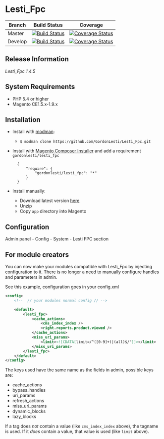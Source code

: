 Lesti_Fpc
=========

Branch | Build Status | Coverage
--- | --- | ---
Master | [![Build Status](https://img.shields.io/travis/GordonLesti/Lesti_Fpc/master.svg?style=flat-square)](https://travis-ci.org/GordonLesti/Lesti_Fpc) | [![Coverage Status](https://img.shields.io/coveralls/GordonLesti/Lesti_Fpc/master.svg?style=flat-square)](https://coveralls.io/r/GordonLesti/Lesti_Fpc?branch=master)
Develop | [![Build Status](https://img.shields.io/travis/GordonLesti/Lesti_Fpc/develop.svg?style=flat-square)](https://travis-ci.org/GordonLesti/Lesti_Fpc) | [![Coverage Status](https://img.shields.io/coveralls/GordonLesti/Lesti_Fpc/develop.svg?style=flat-square)](https://coveralls.io/r/GordonLesti/Lesti_Fpc?branch=develop)

## Release Information

*Lesti_Fpc 1.4.5*

## System Requirements

* PHP 5.4 or higher
* Magento CE1.5.x-1.9.x

## Installation

* Install with [modman](https://github.com/colinmollenhour/modman):
    * ```$ modman clone https://github.com/GordonLesti/Lesti_Fpc.git```
* Install with [Magento Composer Installer](https://github.com/Cotya/magento-composer-installer) and add a requirement `gordonlesti/lesti_fpc`

        {
            "require": {
                "gordonlesti/lesti_fpc": "*"
            }
        }

* Install manually:
    * Download latest version [here](https://github.com/GordonLesti/Lesti_Fpc/archive/master.zip)
    * Unzip
    * Copy `app` directory into Magento


## Configuration

Admin panel - Config - System - Lesti FPC section

## For module creators

You can now make your modules compatible with Lesti_Fpc by injecting configuration to it. There is no longer a need to manually configure handles and parameters in admin.

See this example, configuration goes in your config.xml

```xml
<config>
    <!--  // your modules normal config // -->

    <default>
        <lesti_fpc>
            <cache_actions>
                <cms_index_index />
                <right.reports.product.viewed />
            </cache_actions>
            <miss_uri_params>
                <limit><![CDATA[limit=/^([0-9]+)|(all)$/"]]></limit>
            </miss_uri_params>
        </lesti_fpc>
    </default>
</config>
```

The keys used have the same name as the fields in admin, possible keys are:

* cache_actions
* bypass_handles
* uri_params
* refresh_actions
* miss_uri_params
* dynamic_blocks
* lazy_blocks

If a tag does *not* contain a value (like ```cms_index_index``` above), the tagname is used. If it *does* contain a value, that value is used (like ```limit``` above).
